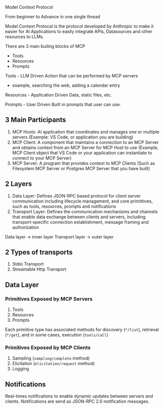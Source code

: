 Model Context Protocol 

From beginner to Advance in one single thread

Model Context Protocal is the protocol developed by Anthropic to make it easier for AI Applications to easily integrate APIs, Datasources and other resources to LLMs.

There are 3 main builing blocks of MCP
- Tools
- Resources
- Prompts

Tools - LLM Driven
Action that can be performed by MCP servers
- example, searching the web, adding a calendar entry

Resources - Application Driven
Data, static files, etc. 

Prompts - User Driven
Built in prompts that user can use.


## 3 Main Participants
1. MCP Hosts: AI application that coordinates and manages one or multiple servers (Example: VS Code, or application you are building)
2. MCP Client: A component that maintains a connection to an MCP Server and obtains context from an MCP Server for MCP Host to use (Example, MCP Client object that VS Code or your application can instantiate to connect to your MCP Server)
3. MCP Server: A program that provides context to MCP Clients (Such as Filesystem MCP Server or Postgres MCP Server that you have built)


## 2 Layers
1. Data Layer: Defines JSON-RPC based protocol for client server communication including lifecycle management, and core primittives, such as tools, resources, prompts and notifications
2. Transport Layer: Defines the communication mechanisms and channels that enable data exchange between clients and servers, including transport-specific connection establishment, message framing and authorization

Data layer -> inner layer
Transport layer -> outer layer

## 2 Types of transports
1. Stdio Transport
2. Streamable Http Transport

## Data Layer

### Primitives Exposed by MCP Servers

1. Tools
2. Resources
3. Prompts

Each primitive type has associated methods for discovery (`*/list`), retrieval (`*/get`), and in some cases, execution (`tools/call`)

### Primitives Exposed by MCP Clients

1. Sampling (`sampling/complete` method)
2. Elicitation (`elicitation/request` method)
3. Logging

## Notifications
Real-times notifications to enable dynamic updates between servers and clients. Notifications are send as JSON-RPC 2.0 notification messages.